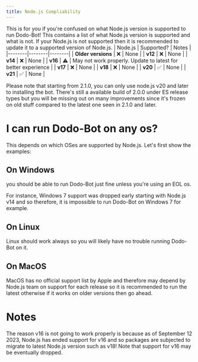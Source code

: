 ```yaml
---
title: Node.js Compliability
---
```


This is for you if you're confused on what Node.js version is supported to run Dodo-Bot! This contains a list of what Node.js version is supported and what is not. If your Node.js is not supported then it is recommended to update it to a supported version of Node.js.
| Node.js | Supported? | Notes |
|--------|--------|--------|
| **Older versions** | ❌ | None |
| **v12** | ❌ | None |
| **v14** | ❌ | None |
| **v16** | ⚠  | May not work properly. Update to latest for better experience |
| **v17** | ❌ | None |
| **v18** | ❌ | None | 
| **v20** | ✅ | None |
| **v21** | ✅ | None |

Please note that starting from 2.1.0, you can only use node.js v20 and later to installing the bot. There's still a available build of 2.0.0 under ES release types but you will be missing out on many improvements since it's frozen on old stuff compared to the latest one seen in 2.1.0 and later.

# I can run Dodo-Bot on any os?
This depends on which OSes are supported by Node.js. Let's first show the examples: 

## On Windows 

you should be able to run Dodo-Bot just fine unless you're using an EOL os.

For instance, Windows 7 support was dropped early starting with Node.js v14 and so therefore, it is impossible to run Dodo-Bot on Windows 7 for example.
## On Linux
Linux should work always so you will likely have no trouble running Dodo-Bot on it. 

## On MacOS
MacOS has no official support list by Apple and therefore may depend by Node.js team on support for each release so it is recommended to run the latest otherwise if it works on older versions then go ahead.

# Notes
The reason v16 is not going to work properly is because as of September 12 2023, Node.js has ended support for v16 and so packages are subjected to migrate to latest Node.js version such as v18! Note that support for v16 may be eventually dropped.
